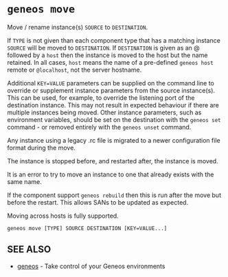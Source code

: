 # `geneos move`

Move / rename instance(s) `SOURCE` to `DESTINATION`.

If `TYPE` is not given than each component type that has a matching instance `SOURCE` will be moved to `DESTINATION`. If `DESTINATION` is given as an @ followed by a `host` then the instance is moved to the host but the name retained. In all cases, `host` means the name of a pre-defined `geneos host` remote or `@localhost`, not the server hostname.

Additional `KEY=VALUE` parameters can be supplied on the command line to override or supplement instance parameters from the source instance(s). This can be used, for example, to override the listening port of the destination instance. This may not result in expected behaviour if there are multiple instances being moved. Other instance parameters, such as environment variables, should be set on the destination with the `geneos set` command - or removed entirely with the `geneos unset` command.

Any instance using a legacy .rc file is migrated to a newer configuration file format during the move.

The instance is stopped before, and restarted after, the instance is moved.
 
It is an error to try to move an instance to one that already exists with the same name.

If the component support `geneos rebuild` then this is run after the move but before the restart. This allows SANs to be updated as expected.

Moving across hosts is fully supported.

```text
geneos move [TYPE] SOURCE DESTINATION [KEY=VALUE...]
```

## SEE ALSO

* [geneos](geneos.md)	 - Take control of your Geneos environments
